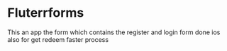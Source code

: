 # Fluterrforms
This an app the form which contains the register and login form done ios also for get redeem faster process
